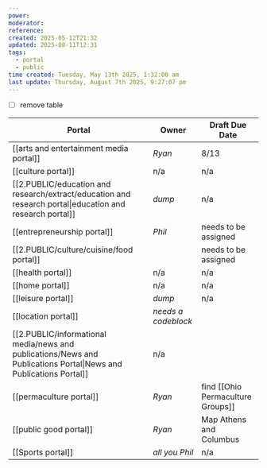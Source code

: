 ```yaml
---
power: 
moderator: 
reference: 
created: 2025-05-12T21:32
updated: 2025-08-11T12:31
tags:
  - portal
  - public
time created: Tuesday, May 13th 2025, 1:32:00 am
last update: Thursday, August 7th 2025, 9:27:07 pm
---
```

- [ ] remove table

| Portal                                                                                                            | Owner               | Draft Due Date                    |
| ----------------------------------------------------------------------------------------------------------------- | ------------------- | --------------------------------- |
| [[arts and entertainment media portal]]                                                                           | *Ryan*              | 8/13                              |
| [[culture portal]]                                                                                                | n/a                 | n/a                               |
| [[2.PUBLIC/education and research/extract/education and research portal\|education and research portal]]          | *dump*              | n/a                               |
| [[entrepreneurship portal]]                                                                                       | *Phil*              | needs to be assigned              |
| [[2.PUBLIC/culture/cuisine/food portal]]                                                                                                   |                     | needs to be assigned              |
| [[health portal]]                                                                                                 | n/a                 | n/a                               |
| [[home portal]]                                                                                                   | n/a                 | n/a                               |
| [[leisure portal]]                                                                                                | *dump*              | n/a                               |
| [[location portal]]                                                                                               | *needs a codeblock* |                                   |
| [[2.PUBLIC/informational media/news and publications/News and Publications Portal\|News and Publications Portal]] | n/a                 |                                   |
| [[permaculture portal]]                                                                                           | *Ryan*              | find [[Ohio Permaculture Groups]] |
| [[public good portal]]                                                                                            | *Ryan*              | Map Athens and Columbus           |
| [[Sports portal]]                                                                                                 | *all you Phil*      | n/a                               |



